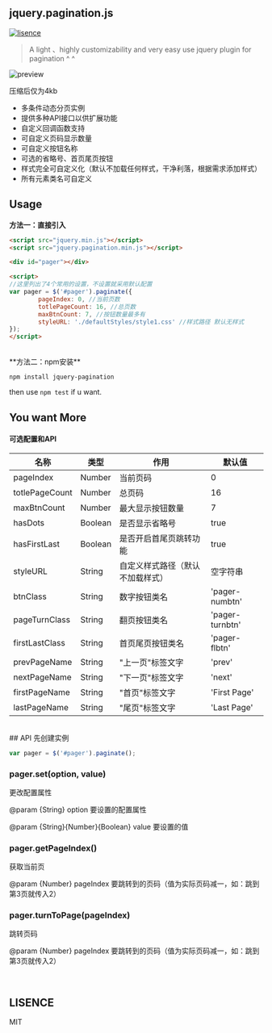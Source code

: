 ## jquery.pagination.js

[![lisence](https://img.shields.io/badge/LISENCE-MIT-green.svg)](https://github.com/Alex-xd/jquery-pagination)

> A light 、highly customizability and very easy use jquery plugin for pagination ^ ^

![preview](http://o6x2vif88.bkt.clouddn.com/Screen%20Shot%202016-10-29%20at%2001.04.52.png)

压缩后仅为4kb

- 多条件动态分页实例
- 提供多种API接口以供扩展功能
- 自定义回调函数支持
- 可自定义页码显示数量
- 可自定义按钮名称
- 可选的省略号、首页尾页按钮
- 样式完全可自定义化（默认不加载任何样式，干净利落，根据需求添加样式）
- 所有元素类名可自定义


## Usage

**方法一：直接引入**

```html
<script src="jquery.min.js"></script>
<script src="jquery.pagination.min.js"></script>

<div id="pager"></div>

<script>
//这里列出了4个常用的设置，不设置就采用默认配置
var pager = $('#pager').paginate({
        pageIndex: 0, //当前页数
        totlePageCount: 16, //总页数
        maxBtnCount: 7, //按钮数量最多有
        styleURL: './defaultStyles/style1.css' //样式路径 默认无样式
});
</script>
```

<br>
**方法二：npm安装**

`npm install jquery-pagination` 

then use `npm test` if u want.

## You want More

#### 可选配置和API

|名称|类型|作用|默认值|
|--- |---|---|---|
|pageIndex|Number|当前页码|0|
|totlePageCount|Number|总页码|16|
|maxBtnCount|Number|最大显示按钮数量|7|
|hasDots|Boolean|是否显示省略号|true|
|hasFirstLast|Boolean|是否开启首尾页跳转功能|true|
|styleURL|String|自定义样式路径（默认不加载样式）|空字符串|
|btnClass|String|数字按钮类名|'pager-numbtn'|
|pageTurnClass|String|翻页按钮类名|'pager-turnbtn'|
|firstLastClass|String|首页尾页按钮类名|'pager-flbtn'|
|prevPageName|String|"上一页"标签文字|'prev'|
|nextPageName|String|"下一页"标签文字|'next'|
|firstPageName|String|"首页"标签文字|'First Page'|
|lastPageName|String|"尾页"标签文字|'Last Page'|

<br>
## API
先创建实例

```javascript
var pager = $('#pager').paginate();
```


### pager.set(option, value)
更改配置属性

@param {String} option 要设置的配置属性

@param {String}{Number}{Boolean} value 要设置的值


### pager.getPageIndex()

获取当前页

@param  {Number} pageIndex 要跳转到的页码（值为实际页码减一，如：跳到第3页就传入2）

### pager.turnToPage(pageIndex)

跳转页码

@param  {Number} pageIndex 要跳转到的页码（值为实际页码减一，如：跳到第3页就传入2）

<br>

## LISENCE
MIT
